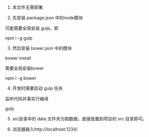 1. 本文件无需部署

2. 先安装 package.json 中的node模块

可能需要全局安装 gulp，即 

npm i -g gulp

3. 然后安装 bower.json 中的模块

bower install 

需要全局安装bower

npm i -g bower 


4. 开发时需要启动 gulp 任务

监听代码并事实行编译

gulp

5. src目录中的 data 文件夹为假数据，直接放置到项目的 src 目录即可。

6. 浏览器输入http://localhost:1234/

